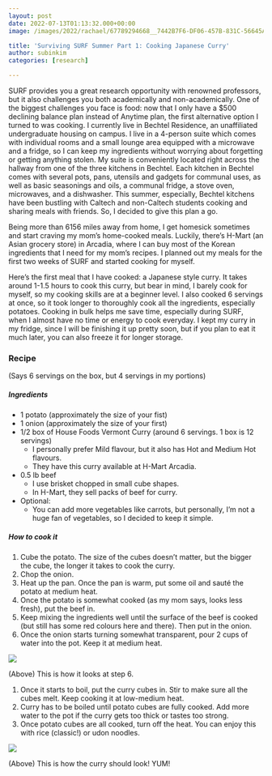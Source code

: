 ```yaml
---
layout: post
date: 2022-07-13T01:13:32.000+00:00
image: /images/2022/rachael/67789294668__7442B7F6-DF06-457B-831C-56645ADD6B94.png

title: 'Surviving SURF Summer Part 1: Cooking Japanese Curry'
author: subinkim
categories: [research]

---
```

SURF provides you a great research opportunity with renowned professors, but it also challenges you both academically and non-academically. One of the biggest challenges you face is food: now that I only have a $500 declining balance plan instead of Anytime plan, the first alternative option I turned to was cooking. I currently live in Bechtel Residence, an unaffiliated undergraduate housing on campus. I live in a 4-person suite which comes with individual rooms and a small lounge area equipped with a microwave and a fridge, so I can keep my ingredients without worrying about forgetting or getting anything stolen. My suite is conveniently located right across the hallway from one of the three kitchens in Bechtel. Each kitchen in Bechtel comes with several pots, pans, utensils and gadgets for communal uses, as well as basic seasonings and oils, a communal fridge, a stove oven, microwaves, and a dishwasher. This summer, especially, Bechtel kitchens have been bustling with Caltech and non-Caltech students cooking and sharing meals with friends. So, I decided to give this plan a go.

Being more than 6156 miles away from home, I get homesick sometimes and start craving my mom’s home-cooked meals. Luckily, there’s H-Mart (an Asian grocery store) in Arcadia, where I can buy most of the Korean ingredients that I need for my mom’s recipes. I planned out my meals for the first two weeks of SURF and started cooking for myself.

Here’s the first meal that I have cooked: a Japanese style curry. It takes around 1-1.5 hours to cook this curry, but bear in mind, I barely cook for myself, so my cooking skills are at a beginner level. I also cooked 6 servings at once, so it took longer to thoroughly cook all the ingredients, especially potatoes. Cooking in bulk helps me save time, especially during SURF, when I almost have no time or energy to cook everyday. I kept my curry in my fridge, since I will be finishing it up pretty soon, but if you plan to eat it much later, you can also freeze it for longer storage.

### Recipe

(Says 6 servings on the box, but 4 servings in my portions)

##### Ingredients

* 1 potato (approximately the size of your fist)
* 1 onion (approximately the size of your first)
* 1/2 box of House Foods Vermont Curry (around 6 servings. 1 box is 12 servings)
  * I personally prefer Mild flavour, but it also has Hot and Medium Hot flavours.
  * They have this curry available at H-Mart Arcadia.
* 0.5 lb beef
  * I use brisket chopped in small cube shapes.
  * In H-Mart, they sell packs of beef for curry.
* Optional:
  * You can add more vegetables like carrots, but personally, I’m not a huge fan of vegetables, so I decided to keep it simple.

##### How to cook it

1. Cube the potato. The size of the cubes doesn’t matter, but the bigger the cube, the longer it takes to cook the curry.
2. Chop the onion.
3. Heat up the pan. Once the pan is warm, put some oil and sauté the potato at medium heat.
4. Once the potato is somewhat cooked (as my mom says, looks less fresh), put the beef in.
5. Keep mixing the ingredients well until the surface of the beef is cooked (but still has some red colours here and there). Then put in the onion.
6. Once the onion starts turning somewhat transparent, pour 2 cups of water into the pot. Keep it at medium heat.

![](/images/2022/rachael/67789294668__7442B7F6-DF06-457B-831C-56645ADD6B94.png)

(Above) This is how it looks at step 6.

1. Once it starts to boil, put the curry cubes in. Stir to make sure all the cubes melt. Keep cooking it at low-medium heat.
2. Curry has to be boiled until potato cubes are fully cooked. Add more water to the pot if the curry gets too thick or tastes too strong.
3. Once potato cubes are all cooked, turn off the heat. You can enjoy this with rice (classic!) or udon noodles.

![](/images/2022/rachael/67789324624__633B4F57-AD61-48B1-924E-478FF988217C.png)

(Above) This is how the curry should look! YUM!